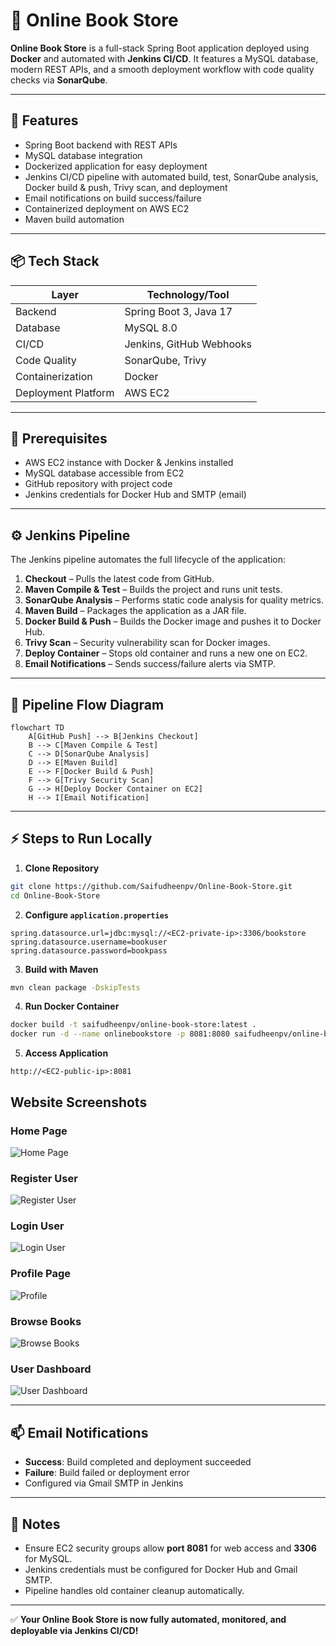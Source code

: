 # 🛒 Online Book Store

**Online Book Store** is a full-stack Spring Boot application deployed using **Docker** and automated with **Jenkins CI/CD**.
It features a MySQL database, modern REST APIs, and a smooth deployment workflow with code quality checks via **SonarQube**.

---

## 🚀 Features

* Spring Boot backend with REST APIs
* MySQL database integration
* Dockerized application for easy deployment
* Jenkins CI/CD pipeline with automated build, test, SonarQube analysis, Docker build & push, Trivy scan, and deployment
* Email notifications on build success/failure
* Containerized deployment on AWS EC2
* Maven build automation

---

## 📦 Tech Stack

| Layer               | Technology/Tool          |
| ------------------- | ------------------------ |
| Backend             | Spring Boot 3, Java 17   |
| Database            | MySQL 8.0                |
| CI/CD               | Jenkins, GitHub Webhooks |
| Code Quality        | SonarQube, Trivy         |
| Containerization    | Docker                   |
| Deployment Platform | AWS EC2                  |

---

## 🔧 Prerequisites

* AWS EC2 instance with Docker & Jenkins installed
* MySQL database accessible from EC2
* GitHub repository with project code
* Jenkins credentials for Docker Hub and SMTP (email)

---

## ⚙️ Jenkins Pipeline

The Jenkins pipeline automates the full lifecycle of the application:

1. **Checkout** – Pulls the latest code from GitHub.
2. **Maven Compile & Test** – Builds the project and runs unit tests.
3. **SonarQube Analysis** – Performs static code analysis for quality metrics.
4. **Maven Build** – Packages the application as a JAR file.
5. **Docker Build & Push** – Builds the Docker image and pushes it to Docker Hub.
6. **Trivy Scan** – Security vulnerability scan for Docker images.
7. **Deploy Container** – Stops old container and runs a new one on EC2.
8. **Email Notifications** – Sends success/failure alerts via SMTP.

---

## 📝 Pipeline Flow Diagram

```mermaid
flowchart TD
    A[GitHub Push] --> B[Jenkins Checkout]
    B --> C[Maven Compile & Test]
    C --> D[SonarQube Analysis]
    D --> E[Maven Build]
    E --> F[Docker Build & Push]
    F --> G[Trivy Security Scan]
    G --> H[Deploy Docker Container on EC2]
    H --> I[Email Notification]
```

---

## ⚡ Steps to Run Locally

1. **Clone Repository**

```bash
git clone https://github.com/Saifudheenpv/Online-Book-Store.git
cd Online-Book-Store
```

2. **Configure `application.properties`**

```properties
spring.datasource.url=jdbc:mysql://<EC2-private-ip>:3306/bookstore
spring.datasource.username=bookuser
spring.datasource.password=bookpass
```

3. **Build with Maven**

```bash
mvn clean package -DskipTests
```

4. **Run Docker Container**

```bash
docker build -t saifudheenpv/online-book-store:latest .
docker run -d --name onlinebookstore -p 8081:8080 saifudheenpv/online-book-store:latest
```

5. **Access Application**

```
http://<EC2-public-ip>:8081
```
## Website Screenshots

### Home Page
![Home Page](assets/home.png)

### Register User
![Register User](assets/register.png)

### Login User
![Login User](assets/login.png)

### Profile Page
![Profile](assets/user.png)

### Browse Books
![Browse Books](assets/books.png)

### User Dashboard
![User Dashboard](assets/userdashboard.png)

---

## 📫 Email Notifications

* **Success**: Build completed and deployment succeeded
* **Failure**: Build failed or deployment error
* Configured via Gmail SMTP in Jenkins

---

## 📌 Notes

* Ensure EC2 security groups allow **port 8081** for web access and **3306** for MySQL.
* Jenkins credentials must be configured for Docker Hub and Gmail SMTP.
* Pipeline handles old container cleanup automatically.

---

✅ **Your Online Book Store is now fully automated, monitored, and deployable via Jenkins CI/CD!**
